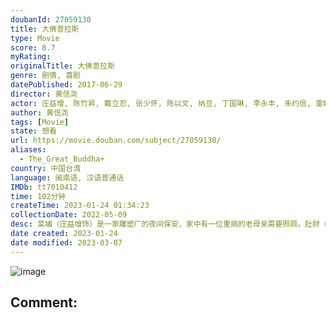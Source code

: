 ```yaml
---
doubanId: 27059130
title: 大佛普拉斯
type: Movie
score: 8.7
myRating: 
originalTitle: 大佛普拉斯
genre: 剧情, 喜剧
datePublished: 2017-06-29
director: 黄信尧
actor: 庄益增, 陈竹昇, 戴立忍, 张少怀, 陈以文, 纳豆, 丁国琳, 李永丰, 朱约信, 雷婕熙, 林美秀, 小亮哥, 游安顺, 梁赫群, 脱线, 郑宇彤, 鲁文学
author: 黄信尧
tags: [Movie]
state: 想看
url: https://movie.douban.com/subject/27059130/
aliases:
  - The_Great_Buddha+
country: 中国台湾
language: 闽南语, 汉语普通话
IMDb: tt7010412
time: 102分钟
createTime: 2023-01-24 01:34:23
collectionDate: 2022-05-09
desc: 菜埔（庄益增饰）是一家雕塑厂的夜间保安，家中有一位重病的老母亲需要照顾。肚财（陈竹昇饰）是菜埔唯一的朋友，菜埔经常在值夜班的时候把肚财叫过来和他作伴。一天，两人突发奇想决定看一看菜埔的老板黄启文（...
date created: 2023-01-24
date modified: 2023-03-07
---
```


![image](p2505928032.jpg)

Comment:
---
